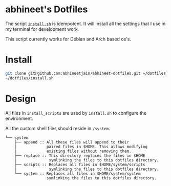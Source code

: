 # abhineet's Dotfiles

The script [`install.sh`](install.sh) is idempotent. It will install all the settings that I use in my terminal for development work. 

This script currently works for Debian and Arch based os's.

# Install

```bash
git clone git@github.com:abhineetjain/abhineet-dotfiles.git ~/dotfiles
~/dotfiles/install.sh
```

# Design 

All files in `install_scripts` are used by `install.sh` to configure the environment.

All the custom shell files should reside in `/system`.

```
└── system
    ├── append :: All these files will append to their 
    |             paired files in $HOME. This allows modifying
    |             existing files without removing them.
    ├── replace :: This directory replaces the files in $HOME
    |              symlinking the files to this dotfiles directory.
    ├── scripts :: Replaces all files in $HOME/system/scripts
    |              symlinking the files to this dotfiles directory.
    └── system :: Replaces all files in $HOME/system/system
                  symlinking the files to this dotfiles directory.
```

